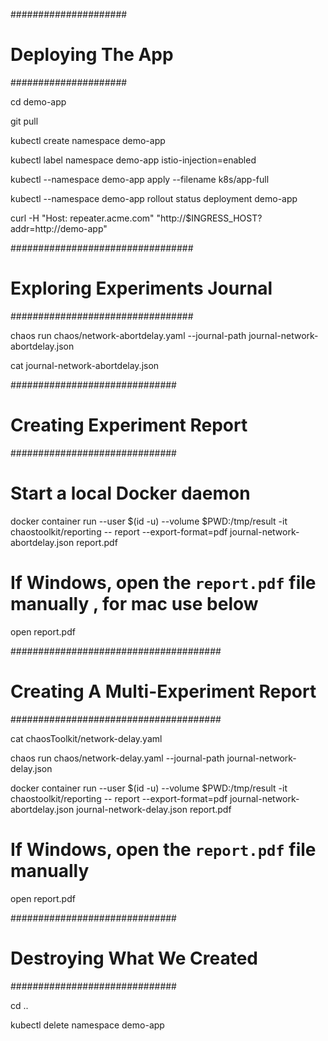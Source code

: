 #####################
# Deploying The App #
#####################

cd demo-app

git pull

kubectl create namespace demo-app

kubectl label namespace demo-app istio-injection=enabled

kubectl --namespace demo-app apply --filename k8s/app-full

kubectl --namespace demo-app rollout status deployment demo-app

curl -H "Host: repeater.acme.com" "http://$INGRESS_HOST?addr=http://demo-app"

#################################
# Exploring Experiments Journal #
#################################

chaos run chaos/network-abortdelay.yaml   --journal-path journal-network-abortdelay.json

cat journal-network-abortdelay.json

##############################
# Creating Experiment Report #
##############################

# Start a local Docker daemon

docker container run --user $(id -u) --volume $PWD:/tmp/result -it chaostoolkit/reporting -- report --export-format=pdf journal-network-abortdelay.json report.pdf

# If Windows, open the `report.pdf` file manually , for mac use below
open report.pdf

######################################
# Creating A Multi-Experiment Report #
######################################

cat chaosToolkit/network-delay.yaml

chaos run chaos/network-delay.yaml --journal-path journal-network-delay.json

docker container run --user $(id -u) --volume $PWD:/tmp/result -it chaostoolkit/reporting -- report --export-format=pdf journal-network-abortdelay.json journal-network-delay.json report.pdf

# If Windows, open the `report.pdf` file manually
open report.pdf

##############################
# Destroying What We Created #
##############################

cd ..

kubectl delete namespace demo-app